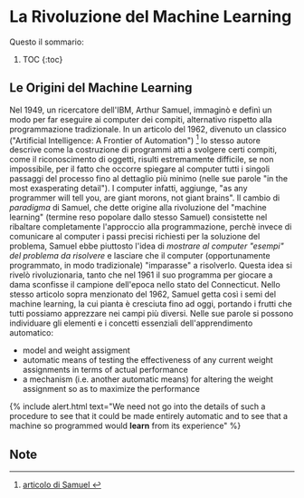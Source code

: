 # La Rivoluzione del Machine Learning

Questo il sommario:

1. TOC
{:toc}

## Le Origini del Machine Learning

Nel 1949, un ricercatore dell'IBM, Arthur Samuel, immaginò e definì un modo per far eseguire ai computer dei compiti, alternativo rispetto alla programmazione tradizionale. In un articolo del 1962, divenuto un classico ("Artificial Intelligence: A Frontier of Automation") [^1] lo stesso autore descrive come la costruzione di programmi atti a svolgere certi compiti, come il riconoscimento di oggetti, risulti estremamente difficile, se non impossibile, per il fatto che occorre spiegare al computer tutti i singoli passaggi del processo fino al dettaglio più minimo (nelle sue parole "in the most exasperating detail"). I computer infatti, aggiunge, "as any programmer will tell you, are giant morons, not giant brains".
Il cambio di *paradigma* di Samuel, che dette origine alla rivoluzione del "machine learning" (termine reso popolare dallo stesso Samuel) consistette nel ribaltare completamente l'approccio alla programmazione, perchè invece di comunicare al computer i passi precisi richiesti per la soluzione del problema, Samuel ebbe piuttosto l'idea di *mostrare al computer "esempi" del problema da risolvere* e lasciare che il computer (opportunamente programmato, in modo tradizionale) "imparasse" a risolverlo. Questa idea si rivelò rivoluzionaria, tanto che nel 1961 il suo programma per giocare a dama sconfisse il campione dell'epoca nello stato del Connecticut.
Nello stesso articolo sopra menzionato del 1962, Samuel getta così i semi del machine learning, la cui pianta è cresciuta fino ad oggi, portando i frutti che tutti possiamo apprezzare nei campi più diversi. Nelle sue parole si possono individuare gli elementi e i concetti essenziali dell'apprendimento automatico:

- model and weight assigment
- automatic means of testing the effectiveness of any current weight assignments in terms of actual performance
- a mechanism (i.e. another automatic means) for altering the weight assignment so as to maximize the performance

{% include alert.html text="We need not go into the details of such a procedure to see that it could be made entirely automatic and to see that a machine so programmed would **learn** from its experience" %}


## Note

[^1]: [articolo di Samuel ]()


